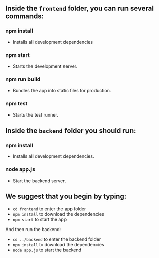 ## Inside the `frontend` folder, you can run several commands:

### npm install
- Installs all development dependencies

### npm start
- Starts the development server.

### npm run build
- Bundles the app into static files for production.

### npm test
- Starts the test runner.

## Inside the `backend` folder you should run:

### npm install
- Installs all development dependencies.

### node app.js
- Start the backend server.

## We suggest that you begin by typing:
- `cd frontend` to enter the app folder
- `npm install` to download the dependencies
- `npm start` to start the app

And then run the backend:

- `cd ../backend` to enter the backend folder
- `npm install` to download the dependencies
- `node app.js` to start the backend
